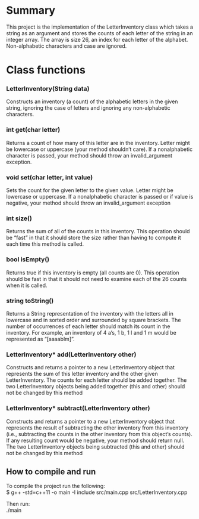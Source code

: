 # Summary
This project is the implementation of the LetterInventory class which takes a string as an argument and stores the counts of each letter of the string in an integer array. The array is size 26, an index for each letter of the alphabet. Non-alphabetic characters and case are ignored. 

# Class functions
### LetterInventory(String data)
Constructs an inventory (a count) of the alphabetic letters in the given string, ignoring the case of letters and ignoring any non-alphabetic characters.

### int get(char letter)
Returns a count of how many of this letter are in the inventory.  Letter might be lowercase or uppercase (your method shouldn’t care).  If a nonalphabetic character is passed, your method should throw an invalid_argument exception.

### void set(char letter, int value)
Sets the count for the given letter to the given value.  Letter might be lowercase or uppercase.  If a nonalphabetic character is passed or if value is negative, your method should throw an invalid_argument exception

### int size()
Returns the sum of all of the counts in this inventory.  This operation should be “fast” in that it should store the size rather than having to compute it each time this method is called.

### bool isEmpty()
Returns true if this inventory is empty (all counts are 0).  This operation should be fast in that it should not need to examine each of the 26 counts when it is called.

### string toString()
Returns a String representation of the inventory with the letters all in lowercase and in sorted order and surrounded by square brackets.  The number of occurrences of each letter should match its count in the inventory.  For example, an inventory of 4 a’s, 1 b, 1 l and 1 m would be represented as “[aaaablm]”.

### LetterInventory* add(LetterInventory other)
Constructs and returns a pointer to a new LetterInventory object that represents the sum of this letter inventory and the other given LetterInventory.  The counts for each letter should be added together.  The two LetterInventory objects being added together (this and other) should not be changed by this method

### LetterInventory* subtract(LetterInventory other)
Constructs and returns a pointer to a new LetterInventory object that represents the result of subtracting the other inventory from this inventory (i.e., subtracting the counts in the other inventory from this object’s counts).  If any resulting count would be negative, your method should return null.  The two LetterInventory objects being subtracted (this and other) should not be changed by this method

## How to compile and run
To compile the project run the following:  
    $ g++ -std=c++11 -o main -I include src/main.cpp src/LetterInventory.cpp

Then run:   
    ./main